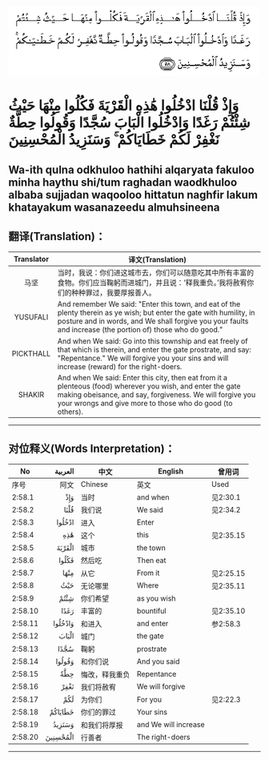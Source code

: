 ![002:058](images/002_058.gif)

#  وَإِذْ قُلْنَا ادْخُلُوا هَٰذِهِ الْقَرْيَةَ فَكُلُوا مِنْهَا حَيْثُ شِئْتُمْ رَغَدًا وَادْخُلُوا الْبَابَ سُجَّدًا وَقُولُوا حِطَّةٌ نَغْفِرْ لَكُمْ خَطَايَاكُمْ ۚ وَسَنَزِيدُ الْمُحْسِنِينَ 

## Wa-ith qulna odkhuloo hathihi alqaryata fakuloo minha haythu shi/tum raghadan waodkhuloo albaba sujjadan waqooloo hittatun naghfir lakum khatayakum wasanazeedu almuhsineena

## 翻译(Translation)：

| Translator | 译文(Translation)                                            |
| :--------: | ------------------------------------------------------------ |
|    马坚    | 当时，我说：你们进这城市去，你们可以随意吃其中所有丰富的食物。你们应当鞠躬而进城门，并且说：‘释我重负。’我将赦宥你们的种种罪过，我要厚报善人。 |
|  YUSUFALI  | And remember We said: "Enter this town, and eat of the plenty therein as ye wish; but enter the gate with humility, in posture and in words, and We shall forgive you your faults and increase (the portion of) those who do good." |
| PICKTHALL  | And when We said: Go into this township and eat freely of that which is therein, and enter the gate prostrate, and say: "Repentance." We will forgive you your sins and will increase (reward) for the right-doers. |
|   SHAKIR   | And when We said: Enter this city, then eat from it a plenteous (food) wherever you wish, and enter the gate making obeisance, and say, forgiveness. We will forgive you your wrongs and give more to those who do good (to others). |

---

## 对位释义(Words Interpretation)：

| No      |  العربية | 中文           | English              | 曾用词    |
| ------- | -------: | -------------- | -------------------- | --------- |
| 序号    |     阿文 | Chinese        | 英文                 | Used      |
| 2:58.1  |      وَإِذْ | 当时           | and when             | 见2:30.1  |
| 2:58.2  |     قُلْنَا | 我们说         | We said              | 见2:34.2  |
| 2:58.3  |   ادْخُلُوا | 进入           | Enter                |           |
| 2:58.4  |      هَٰذِهِ | 这个           | this                 | 见2:35.15 |
| 2:58.5  |   الْقَرْيَةَ | 城市           | the town             |           |
| 2:58.6  |    فَكُلُوا | 然后吃         | Then eat             |           |
| 2:58.7  |     مِنْهَا | 从它           | From it              | 见2:25.15 |
| 2:58.8  |      حَيْثُ | 无论哪里       | Where                | 见2:35.11 |
| 2:58.9  |     شِئْتُمْ | 你们希望       | as you wish          |           |
| 2:58.10 |     رَغَدًا | 丰富的         | bountiful            | 见2:35.10 |
| 2:58.11 |  وَادْخُلُوا | 和进入         | and enter            | 参2:58.3  |
| 2:58.12 |    الْبَابَ | 城门           | the gate             |           |
| 2:58.13 |     سُجَّدًا | 鞠躬           | prostrate            |           |
| 2:58.14 |   وَقُولُوا | 和你们说       | And you said         |           |
| 2:58.15 |      حِطَّةٌ | 悔改，释我重负 | Repentance           |           |
| 2:58.16 |     نَغْفِرْ | 我们将赦宥     | We will forgive      |           |
| 2:58.17 |      لَكُمْ | 为你们         | For you              | 见2:22.3  |
| 2:58.18 |  خَطَايَاكُمْ | 你们的罪过     | Your sins            |           |
| 2:58.19 |   وَسَنَزِيدُ | 和我们将厚报   | and We will increase |           |
| 2:58.20 | الْمُحْسِنِينَ | 行善者         | The right-doers      |           |

---
